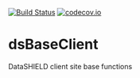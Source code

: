 [![Build Status](https://travis-ci.org/datashield/dsBaseClient.svg?branch=release)](https://travis-ci.org/datashield/dsBaseClient)
[![codecov.io](https://codecov.io/github/datashield/dsBaseClient/coverage.svg?branch=release)](https://codecov.io/github/datashield/dsBaseClient?branch=release)

dsBaseClient
============

DataSHIELD client site base functions
